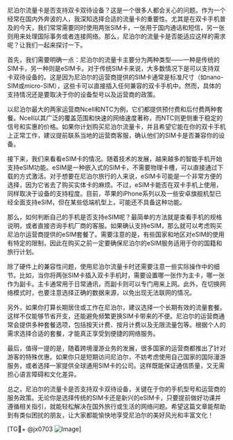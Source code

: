 尼泊尔流量卡是否支持双卡双待设备？这是一个很多人都会关心的问题。作为一个经常在国内外奔波的人，我深知选择合适的流量卡的重要性。尤其是在双卡手机普及的今天，我们常常需要同时使用两张SIM卡，一张用于国内通话和短信，另一张则用来处理国际事务或者连接网络。那么，尼泊尔的流量卡是否能适应这样的需求呢？让我们一起来探讨一下。

首先，我们需要明确一点：尼泊尔的流量卡主要分为两种类型——一种是传统的SIM卡，另一种则是eSIM卡。对于传统SIM卡来说，大多数情况下是可以支持双卡双待设备的。这是因为尼泊尔的运营商提供的SIM卡通常是标准尺寸（如nano-SIM或micro-SIM），这些卡可以直接插入任何兼容的双卡手机中。然而，具体的支持情况还是要取决于你的设备型号以及运营商的政策。

以尼泊尔最大的两家运营商Ncell和NTC为例，它们都提供预付费和后付费两种套餐。Ncell以其广泛的覆盖范围和快速的网络速度著称，而NTC则更侧重于稳定的信号和实惠的价格。如果你计划购买尼泊尔流量卡，并且希望它能在你的双卡手机上正常工作，建议提前联系当地的运营商客服，确认他们的SIM卡是否兼容你的设备。

接下来，我们来看看eSIM卡的情况。随着技术的发展，越来越多的智能手机开始支持eSIM功能。eSIM是一种嵌入式的SIM卡，不需要物理卡槽，可以直接通过下载的方式激活。对于想要在尼泊尔旅行的人来说，eSIM卡可能是一个非常方便的选择，因为它省去了购买实体卡的麻烦。不过，eSIM卡能否在双卡手机上使用，同样取决于设备的支持程度。目前，苹果的iPhone系列以及一些安卓旗舰机型已经全面支持eSIM，但在某些低端机型上，可能还不具备这种功能。

那么，如何判断自己的手机是否支持eSIM呢？最简单的方法就是查看手机的规格说明，或者直接咨询手机厂商的客服。如果确认支持eSIM，那么就可以考虑购买尼泊尔运营商提供的eSIM套餐了。需要注意的是，有些国家和地区对eSIM的使用有特定的限制，因此在购买之前一定要确保尼泊尔的eSIM服务适用于你的国籍和旅行计划。

除了硬件上的兼容性问题，使用尼泊尔流量卡时还需要注意一些实际操作中的细节。比如，当你将两张SIM卡插入双卡手机时，需要设置哪一张作为主卡，哪一张作为副卡。主卡通常用于日常通讯，而副卡则可以专门用来上网。此外，在切换网络模式时，也要注意选择正确的数据来源，以免出现无法联网的情况。

另外，如果你打算长期居住或工作在尼泊尔，建议选择一个长期有效的流量套餐。这样不仅能够节省开支，还能避免频繁更换SIM卡带来的不便。尼泊尔的运营商通常会提供多种套餐选项，包括按天计费、按月计费以及无限流量包等。根据个人的需求选择合适的套餐，才能真正享受到便捷的网络服务。

最后，值得一提的是，随着跨境漫游业务的发展，很多国家的运营商都推出了针对游客的特殊优惠。如果你只是短期访问尼泊尔，不妨考虑使用自己国家的国际漫游服务，或者选择一家提供全球通用SIM卡的公司。这样既能保证通信质量，又无需担心语言障碍和文化差异。

总之，尼泊尔的流量卡是否支持双卡双待设备，关键在于你的手机型号和运营商的服务政策。无论你是选择传统的SIM卡还是新兴的eSIM卡，只要提前做好功课并遵循相关指引，就能轻松解决在国外旅行或生活的网络问题。希望这篇文章能帮助到有类似困扰的朋友，让大家都能愉快地享受尼泊尔的美好风光和丰富文化！

[TG💪+ @jx0703 ![Image](https://github.com/user-attachments/assets/dbca1d08-cadb-493c-b0ec-ad6f7a83f270)]